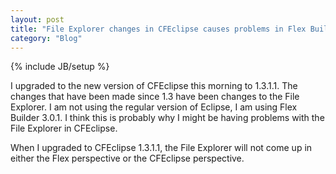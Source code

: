 ```yaml
---
layout: post
title: "File Explorer changes in CFEclipse causes problems in Flex Builder"
category: "Blog"
---
```

{% include JB/setup %}

I upgraded to the new version of CFEclipse this morning to 1.3.1.1\. The changes that have been made since 1.3 have been changes to the File Explorer. I am not using the regular version of Eclipse, I am using Flex Builder 3.0.1\. I think this is probably why I might be having problems with the File Explorer in CFEclipse.

When I upgraded to CFEclipse 1.3.1.1, the File Explorer will not come up in either the Flex perspective or the CFEclipse perspective.